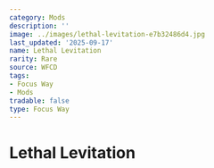```yaml
---
category: Mods
description: ''
image: ../images/lethal-levitation-e7b32486d4.jpg
last_updated: '2025-09-17'
name: Lethal Levitation
rarity: Rare
source: WFCD
tags:
- Focus Way
- Mods
tradable: false
type: Focus Way
---
```


# Lethal Levitation

